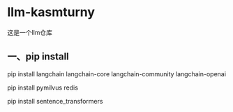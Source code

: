 # llm-kasmturny
这是一个llm仓库
## 一、pip install
pip install langchain langchain-core langchain-community langchain-openai

pip install pymilvus redis

pip install sentence_transformers


